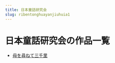 ```yaml
---
title: 日本童話研究会
slug: ribentonghuayanjiuhuia1
---
```


# 日本童話研究会の作品一覧

- [母を尋ねて三千里](muwoxunnetesanqianli4e)

